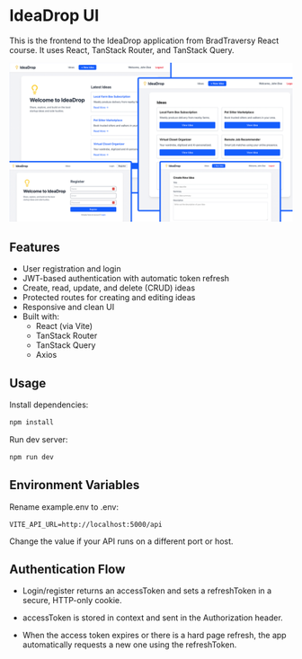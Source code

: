 # IdeaDrop UI

This is the frontend to the IdeaDrop application from BradTraversy React course.
It uses React, TanStack Router, and TanStack Query.

<img src="./public/screen.png" width="600" />

## Features

- User registration and login
- JWT-based authentication with automatic token refresh
- Create, read, update, and delete (CRUD) ideas
- Protected routes for creating and editing ideas
- Responsive and clean UI
- Built with:
  - React (via Vite)
  - TanStack Router
  - TanStack Query
  - Axios

## Usage

Install dependencies:

```bash
npm install
```

Run dev server:

```bash
npm run dev
```

## Environment Variables

Rename example.env to .env:

```
VITE_API_URL=http://localhost:5000/api
```

Change the value if your API runs on a different port or host.

## Authentication Flow

- Login/register returns an accessToken and sets a refreshToken in a secure, HTTP-only cookie.

- accessToken is stored in context and sent in the Authorization header.

- When the access token expires or there is a hard page refresh, the app automatically requests a new one using the refreshToken.

